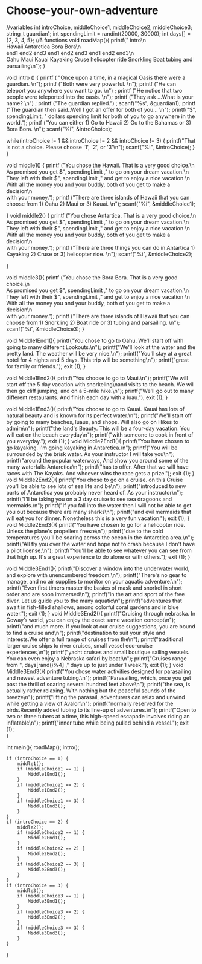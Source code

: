 # Choose-your-own-adventure
//variables
int introChoice, middleChoice1, middleChoice2, middleChoice3;
string_t guardian1;
int spendingLimit = randint(20000, 30000);
int days[] = {2, 3, 4, 5};
//6 functions
void roadMap(){
    printf("                                       intro\n\
                      Hawaii                       Antarctica                         Bora Bora\n\
            end1       end2    end3           end1    end2     end3           end1        end2         end3\n\
            Oahu       Maui   Kauai       Kayaking   Cruse helicopter ride  Snorkling     Boat    tubing and parsailing\n");
}

void intro () {
printf ( "Once upon a time, in a magical Oasis there were a guardian. \n");
printf ("Both were very powerful. \n");
printf ("He can teleport you anywhere you want to go. \n") ;
printf ("He notice that two people were teleported into the oasis. \n");
printf ("They ask …What is your name? \n") ;
printf ("The guardian replied.") ;
scanf("%s", &guardian1);
printf ("The guardian then said..Well I got an offer for both of you... \n");
printf("$", spendingLimit, " dollars spending limit for both of you to go anywhere in the world.");
printf ("You can either 1) Go to Hawaii 2) Go to the Bahamas or 3) Bora Bora. \n");
scanf("%i", &introChoice);


    
while(introChoice != 1 && introChoice != 2 && introChoice != 3) {
    printf("That is not a choice. Please choose '1', '2', or '3'\n");
    scanf("%i", &introChoice);
    }
}

    
 void middle1() {
    printf ("You chose the Hawaii. That is a very good choice.\n\
    As promised you get $", spendingLimit ," to go on your dream vacation.\n\
    They left with their $", spendingLimit ," and get to enjoy a nice vacation \n\
    With all the money you and your buddy, both of you get to make a decision\n\
    with your money.");
    printf ("There are three islands of Hawaii that you can choose from 1) Oahu 2) Maui or 3) Kauai. \n");
    scanf("%i", &middleChoice1);

}
void middle2() {
    printf ("You chose Antartica. That is a very good choice.\n\
    As promised you get $", spendingLimit ," to go on your dream vacation.\n\
    They left with their $", spendingLimit ," and get to enjoy a nice vacation \n\
    With all the money you and your buddy, both of you get to make a decision\n\
    with your money.");
    printf ("There are three things you can do in Antartica 1) Kayaking 2) Cruse or 3) helicopter ride. \n");
    scanf("%i", &middleChoice2);

}

void middle3(){
    printf ("You chose the Bora Bora. That is a very good choice.\n\
    As promised you get $", spendingLimit ," to go on your dream vacation.\n\
    They left with their $", spendingLimit ," and get to enjoy a nice vacation \n\
    With all the money you and your buddy, both of you get to make a decision\n\
    with your money.");
    printf ("There are three islands of Hawaii that you can choose from 1) Snorkling 2) Boat ride or 3) tubing and parsailing. \n");
    scanf("%i", &middleChoice3);
}

void Middle1End1(){
    printf("You chose to go to Oahu. We'll start off with going to many different Lookouts.\n");
    printf("We'll look at the water and the pretty land. The weather will be very nice.\n");
    printf("You'll stay at a great hotel for 4 nights and 5 days. This trip will be something\n");
    printf("great for family or friends.");
    exit (1);
    }

void Middle1End2(){
    printf("You choose to go to Maui.\n");
    printf("We will start off the 5 day vacation with snorkeling\nand visits to the beach. We will then go cliff jumping, and on a 5-mile hike.\n");
    printf("We'll go out to many different restaurants. And finish each day with a luau.");
    exit (1);
}

void Middle1End3(){
    printf("You choose to go to Kauai. Kauai has lots of natural beauty and is known for its perfect water.\n");
    printf("We'll start off by going to many beaches, luaus, and shops. Will also go on Hikes to admire\n");
    printf("the land's Beauty. This will be a four-day vacation. You will eat on the beach everyday\n");
    printf("with someone to cook in front of you everyday.");
    exit (1);
}
void Middle2End1(){
    printf("You have chosen to go kayaking. I'm going kayaking in Antarctica.\n");
    printf("You will be surrounded by the brisk water. As your instructor I will take you\n");
    printf("around the popular waterways, And show you around some of the many waterfalls Antarctica\n");
    printf("has to offer. After that we will have races with The Kayaks. And whoever wins the race gets a prize.");
    exit (1);
}
void Middle2End2(){
    printf("You chose to go on a cruise. on this Cruise you'll be able to see lots of sea life and be\n");
    printf("introduced to new parts of Antarctica you probably never heard of. As your instructor\n");
    printf("I'll be taking you on a 3 day cruise to see sea dragoons and mermaids.\n");
    printf("If you fall into the water then I will not be able to get you out because there are many sharks\n");
    printf("and evil mermaids that will eat you for dinner.  Nonetheless this is a very fun vacation.");
    exit (1);
}
void Middle2End3(){
    printf("You have chosen to go for a helicopter ride. Unless the plane's propellers freeze\n");
    printf("due to the cold temperatures you'll be soaring across the ocean in the Antarctica area.\n");
    printf("All fly you over the water and hope not to crash because I don't have a pilot license.\n");
    printf("You'll be able to see whatever you can see from that high up. It's a great experience to do alone or with others.");
    exit (1);
}

void Middle3End1(){
    printf("Discover a window into the underwater world, and explore with unencumbered freedom.\n");
    printf("There's no gear to manage, and no air supplies to monitor on your aquatic adventure.\n");
    printf("Even first timers master the basics of mask and snorkel in short order and are soon immersed\n");
    printf("in the art and sport of the free diver. Let us guide you to the many aquatic\n");
    printf("adventures that await in fish-filled shallows, among colorful coral gardens and in blue water.");
    exit (1);
}
void Middle3End2(){
    printf("Cruising through nebraska. In Goway’s world, you can enjoy the exact same vacation concept\n");
    printf("and much more. If you look at our cruise suggestions, you are bound to find a cruise and\n");
    printf("destination to suit your style and interests.We offer a full range of cruises from the\n");
    printf("traditional larger cruise ships to river cruises, small vessel eco-cruise experiences,\n");
    printf("yacht cruises and small boutique sailing vessels. You can even enjoy a Nebraska safari by boat!\n");
    printf("Cruises range from ", days[rand()%4] ," days up to just under 1 week.");
    exit (1);
}
void Middle3End3(){
    printf("You chose water activities designed for parasailing and newest adventure tubing.\n");
    printf("Parasailing, which, once you get past the thrill of soaring several hundred feet above\n");
    printf("the sea, is actually rather relaxing. With nothing but the peaceful sounds of the breeze\n");
    printf("lifting the parasail, adventurers can relax and unwind while getting a view of Avalon\n");
    printf("normally reserved for the birds.Recently added tubing to its line-up of adventures.\n");
    printf("Open to two or three tubers at a time, this high-speed escapade involves riding an inflatable\n");
    printf("inner tube while being pulled behind a vessel.");
    exit (1);  
}

int main(){
    roadMap();
    intro();
    
    if (introChoice == 1) {
        middle1();
        if (middleChoice1 == 1) {
            Middle1End1();
        }
        if (middleChoice1 == 2) {
            Middle1End2();
        }
        if (middleChoice1 == 3) {
            Middle1End3();
        }
    }
    if (introChoice == 2) {
        middle2();
        if (middleChoice2 == 1) {
            Middle2End1();
        }
        if (middleChoice2 == 2) {
            Middle2End2();
        }
        if (middleChoice2 == 3) {
            Middle2End3();
        }
    }
    if (introChoice == 3) {
        middle3();
        if (middleChoice3 == 1) {
            Middle3End1();
        }
        if (middleChoice3 == 2) {
            Middle3End2();
        }
        if (middleChoice3 == 3) {
            Middle3End3();
        }
    }
    
}
